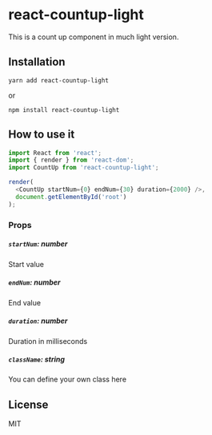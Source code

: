 # react-countup-light
This is a count up component in much light version.
## Installation
```
yarn add react-countup-light
```
or 
```
npm install react-countup-light
```

## How to use it
```js
import React from 'react';
import { render } from 'react-dom';
import CountUp from 'react-countup-light';

render(
  <CountUp startNum={0} endNum={30} duration={2000} />,
  document.getElementById('root')
);
```
### Props

##### `startNum`: number
Start value

##### `endNum`: number
End value

##### `duration`: number
Duration in milliseconds

##### `className`: string
You can define your own class here

## License
MIT

